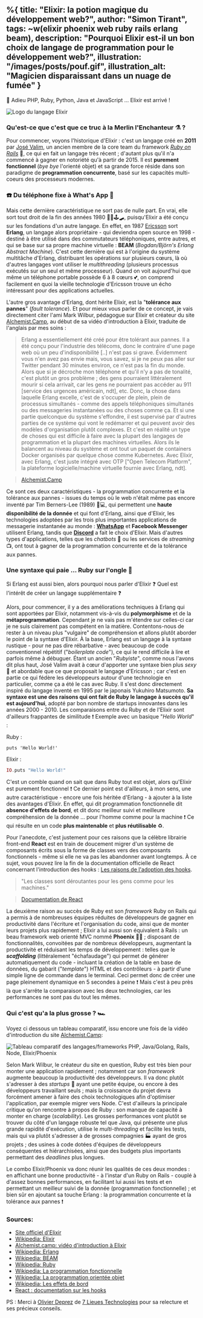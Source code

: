 %{
  title: "Elixir: la potion magique du développement web?",
  author: "Simon Tirant",
  tags: ~w(elixir phoenix web ruby rails erlang beam),
  description: "Pourquoi Elixir est-il un bon choix de langage de programmation pour le développement web?",
  illustration: "/images/posts/pouf.gif",
  illustration_alt: "Magicien disparaissant dans un nuage de fumée"
}
---


👋 Adieu PHP, Ruby, Python, Java et JavaScript … Elixir est arrivé !  

![Logo du langage Elixir](/images/posts/elixir.png)

### Qu'est-ce que c'est que ce truc à la Merlin l'Enchanteur ⚗️ ?

Pour commencer, voyons l'historique d'Elixir : c'est un langage créé en **2011** par [José Valim](https://www.linkedin.com/in/josevalim/), un ancien membre de la core team du framework *[Ruby on Rails](https://rubyonrails.org/)* 💎, ce qui en fait un langage très récent ; d'autant plus qu'il n'a commencé à gagner en notoriété qu'à partir de 2015. Il est **purement fonctionnel** (*bye bye* l'orienté objet) et sa grande force réside dans son paradigme de **programmation concurrente**, basé sur les capacités multi-coeurs des processeurs modernes.  

### ☎️ Du téléphone fixe à What's App 📱

Mais cette dernière caractéristique ne sort pas de nulle part. En vrai, elle sort tout droit de la fin des années 1980 🥏💾🕹️🛹, puisqu'Elixir a été conçu sur les fondations d'un autre langage. En effet, en 1987 [Ericsson](https://www.linkedin.com/company/ericsson/) sort **Erlang**, un langage alors propriétaire - qui deviendra open source en 1998 - destiné à être utilisé dans des commutateurs téléphoniques, entre autres, et qui se base sur sa propre machine virtuelle : **BEAM** (*Bogdan/Björn's Erlang Abstract Machine*). C'est cette dernière qui est à l'origine du système multitâche d'Erlang, distribuant les opérations sur plusieurs cœurs, là où d'autres langages vont utiliser le *multithreading* (plusieurs processus exécutés sur un seul et même processeur). Quand on voit aujourd'hui que même un téléphone portable possède 6 à 8 cœurs 💕, on comprend facilement en quoi la vieille technologie d'Ericsson trouve un écho intéressant pour des applications actuelles.  

L'autre gros avantage d'Erlang, dont hérite Elixir, est la "**tolérance aux pannes**" (*fault tolerance*). Et pour mieux vous parler de ce concept, je vais directement citer l'ami Mark Wilbur, pédagogue sur Elixir et créateur du site [Alchemist.Camp](https://alchemist.camp/), au début de sa vidéo d'introduction à Elixir, traduite de l'anglais par mes soins :  


> Erlang a essentiellement été créé pour être tolérant aux pannes. Il a été conçu pour l'industrie des télécoms, donc le contraire d'une page web où un peu d'indisponibilité [..] n'est pas si grave. Évidemment vous n'en avez pas envie mais, vous savez, si je ne peux pas aller sur Twitter pendant 30 minutes environ, ce n'est pas la fin du monde. Alors que si je décroche mon téléphone et qu'il n'y a pas de tonalité, c'est plutôt un gros problème ; des gens pourraient littéralement mourir si cela arrivait, car les gens ne pourraient pas accéder au 911 [service des urgences américain, ndt], etc. Donc, la chose dans laquelle Erlang excelle, c'est de s'occuper de plein, plein de processus simultanés - comme des appels téléphoniques simultanés ou des messageries instantanées ou des choses comme ça. Et si une partie quelconque du système s'effondre, il est supervisé par d'autres parties de ce système qui vont le redémarrer et qui peuvent avoir des modèles d'organisation plutôt complexes. Et c'est en réalité un type de choses qui est difficile à faire avec la plupart des langages de programmation et la plupart des machines virtuelles. Alors ils le balancent au niveau du système et ont tout un paquet de containers Docker organisés par quelque chose comme Kubernetes. Avec Elixir, avec Erlang, c'est juste intégré avec OTP ["Open Telecom Platform", la plateforme logicielle/machine virtuelle fournie avec Erlang, ndt].  

> [Alchemist.Camp](https://alchemist.camp/episodes/welcome)  


Ce sont ces deux caractéristiques - la programmation concurrente et la tolérance aux pannes - issues du temps où le web n'était même pas encore inventé par Tim Berners-Lee (1989) 👨💻, qui permettent une **haute disponibilité de la donnée** et qui font d'Erlang, ainsi que d'Elixir, les technologies adoptées par les trois plus importantes applications de messagerie instantanée au monde : **[WhatsApp](https://www.linkedin.com/company/whatsapp./)** et **Facebook Messenger** utilisent Erlang, tandis que **[Discord](https://www.linkedin.com/company/discord/)** a fait le choix d'Elixir. Mais d'autres types d'applications, telles que les *chatbots* 🤖 ou les services de *streaming* 📺, ont tout à gagner de la programmation concurrente et de la tolérance aux pannes.

### Une syntaxe qui paie … Ruby sur l'ongle 💍

Si Erlang est aussi bien, alors pourquoi nous parler d'Elixir ❓ Quel est l'intérêt de créer un langage supplémentaire ❓

Alors, pour commencer, il y a des améliorations techniques à Erlang qui sont apportées par Elixir, notamment vis-à-vis du **polymorphisme** et de la **métaprogrammation**. Cependant je ne vais pas m'étendre sur celles-ci car je ne suis clairement pas compétent en la matière. Contentons-nous de rester à un niveau plus "vulgaire" de compréhension et allons plutôt aborder le point de la syntaxe d'Elixir. À la base, Erlang est un langage à la syntaxe rustique - pour ne pas dire rébarbative - avec beaucoup de code conventionnel répétitif ("*boilerplate code*"), ce qui le rend difficile à lire et parfois même à débuguer. Étant un ancien "*Rubyiste*", comme nous l'avons dit plus haut, José Valim avait à cœur d'apporter une syntaxe bien plus *sexy* 💃 et abordable que ce que proposait le langage d'Ericsson ; car c'est en partie ce qui fédère les développeurs autour d'une technologie en particulier, comme ça a été le cas avec Ruby. Il s'est donc directement inspiré du langage inventé en 1995 par le japonais Yukuhiro Matsumoto. **Sa syntaxe est une des raisons qui ont fait de Ruby le langage à succès qu'il est aujourd'hui**, adopté par bon nombre de startups innovantes dans les années 2000 - 2010. Les comparaisons entre du Ruby et de l'Elixir sont d'ailleurs frappantes de similitude ❗ Exemple avec un basique "*Hello World*" :

Ruby :

```
puts 'Hello World!'
```

Elixir :

```elixir
IO.puts "Hello World!"
```

C'est un comble quand on sait que dans Ruby tout est objet, alors qu'Elixir est purement fonctionnel ❗ Ce dernier point est d'ailleurs, à mon sens, une autre caractéristique - encore une fois héritée d'Erlang - à ajouter à la liste des avantages d'Elixir. En effet, qui dit programmation fonctionnelle dit **absence d'effets de bord**, et dit donc meilleur suivi et meilleure compréhension de la donnée ... pour l'homme comme pour la machine ❗ Ce qui résulte en un code **plus maintenable** et **plus réutilisable** ♻️.

Pour l'anecdote, c'est justement pour ces raisons que la célèbre librairie front-end **React** est en train de doucement migrer d'un système de composants écrits sous la forme de classes vers des composants fonctionnels - même si elle ne va pas les abandonner avant longtemps. À ce sujet, vous pouvez lire la fin de la documentation officielle de React concernant l'introduction des hooks : [Les raisons de l'adoption des hooks](https://fr.legacy.reactjs.org/docs/hooks-intro.html#motivation).

> "Les classes sont déroutantes pour les gens comme pour les machines." 

> [Documentation de React](https://fr.legacy.reactjs.org/docs/hooks-intro.html#classes-confuse-both-people-and-machines) 

La deuxième raison au succès de Ruby est son *framework* Ruby on Rails qui a permis à de nombreuses équipes réduites de développeurs de gagner en productivité dans l'écriture et l'organisation du code, ainsi que de monter leurs projets plus rapidement ; Elixir a lui aussi son équivalent à Rails : un beau framework web orienté MVC nommé **Phoenix** 🦅🔥 ; disposant de fonctionnalités, convoitées par de nombreux développeurs, augmentant la productivité et réduisant les temps de développement : telles que le ***scaffolding*** (littéralement "échafaudage") qui permet de générer automatiquement du code - incluant la création de la table en base de données, du gabarit ("*template*") HTML et des contrôleurs - à partir d'une simple ligne de commande dans le terminal. Ceci permet donc de créer une page pleinement dynamique en 5 secondes à peine ❗ Mais c'est à peu près là que s'arrête la comparaison avec les deux technologies, car les performances ne sont pas du tout les mêmes.

### Qui c'est qu'a la plus grosse ? 🏎️

Voyez ci dessous un tableau comparatif, issu encore une fois de la vidéo d'introduction du site [Alchemist.Camp](https://alchemist.camp/episodes/welcome):

![Tableau comparatif des langages/frameworks PHP, Java/Golang, Rails, Node, Elixir/Phoenix](/images/posts/language_table.png)

Selon Mark Wilbur, le créateur du site en question, Ruby est très bien pour monter une application rapidement ; notamment car son *framework* augmente beaucoup la productivité des développeurs. Il va donc plutôt s'adresser à des *startups* 🦄 ayant une petite équipe, ou encore à des développeurs travaillant seuls ; mais la croissance du projet devra forcément amener à faire des choix technologiques afin d'optimiser l'application, par exemple migrer vers Node. C'est d'ailleurs la principale critique qu'on rencontre à propos de Ruby : son manque de capacité à monter en charge (*scalability*). Les grosses performances vont plutôt se trouver du côté d'un langage robuste tel que Java, qui présente une plus grande rapidité d'exécution, utilise le *multi-threading* et facilite les tests, mais qui va plutôt s'adresser à de grosses compagnies 🏭 ayant de gros projets ; des usines à code dotées d'équipes de développeurs conséquentes et hiérarchisées, ainsi que des budgets plus importants permettant des *deadlines* plus longues.

Le combo Elixir/Phoenix va donc réunir les qualités de ces deux mondes : en affichant une bonne productivité - à l'instar d'un Ruby on Rails - couplé à d'assez bonnes performances, en facilitant lui aussi les tests et en permettant un meilleur suivi de la donnée (programmation fonctionnelle) ; et bien sûr en ajoutant sa touche Erlang : la programmation concurrente et la tolérance aux pannes ❗

### Sources:

- [Site officiel d'Elixir](https://elixir-lang.org/)
- [Wikipedia: Elixir](https://fr.wikipedia.org/wiki/Elixir_(langage))
- [Alchemist.camp: vidéo d'introduction à Elixir](https://alchemist.camp/episodes/welcome)
- [Wikipedia: Erlang](https://fr.wikipedia.org/wiki/Erlang_(langage))
- [Wikipedia: BEAM](https://fr.wikipedia.org/wiki/BEAM_(machine_virtuelle))
- [Wikipedia: Ruby](https://fr.wikipedia.org/wiki/Ruby)
- [Wikipedia: La programmation fonctionnelle](https://fr.wikipedia.org/wiki/Programmation_fonctionnelle)
- [Wikipedia: La programmation orientée objet](https://fr.wikipedia.org/wiki/Programmation_orient%C3%A9e_objet)
- [Wikipedia: Les effets de bord](https://fr.wikipedia.org/wiki/Effet_de_bord_(informatique))
- [React : documentation sur les hooks](https://fr.legacy.reactjs.org/docs/hooks-intro.html#motivation)

PS : Merci à [Olivier Deprez](https://www.linkedin.com/in/olivier-deprez-368b9b5/) de [7 Lieues Technologies](https://www.linkedin.com/company/7lieues-ia/) pour sa relecture et ses précieux conseils.
